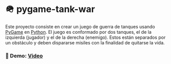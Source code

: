 # 🪖 pygame-tank-war

Este proyecto consiste en crear un juego de guerra de tanques usando [PyGame](https://www.pygame.org/docs/) en [Python](https://www.python.org/). El juego es conformado por dos tanques, el de la izquierda (jugador) y el de la derecha (enemigo). Estos están separados por un obstáculo y deben dispararse misiles con la finalidad de quitarse la vida.


### 🎥 Demo: [Video](https://www.instagram.com/p/C4t5FvFrZza/)
